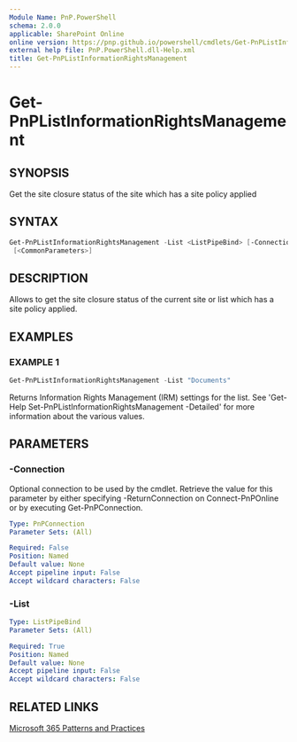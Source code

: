 ```yaml
---
Module Name: PnP.PowerShell
schema: 2.0.0
applicable: SharePoint Online
online version: https://pnp.github.io/powershell/cmdlets/Get-PnPListInformationRightsManagement.html
external help file: PnP.PowerShell.dll-Help.xml
title: Get-PnPListInformationRightsManagement
---
```

  
# Get-PnPListInformationRightsManagement

## SYNOPSIS
Get the site closure status of the site which has a site policy applied

## SYNTAX

```powershell
Get-PnPListInformationRightsManagement -List <ListPipeBind> [-Connection <PnPConnection>]
 [<CommonParameters>]
```

## DESCRIPTION

Allows to get the site closure status of the current site or list which has a site policy applied.

## EXAMPLES

### EXAMPLE 1
```powershell
Get-PnPListInformationRightsManagement -List "Documents"
```

Returns Information Rights Management (IRM) settings for the list. See 'Get-Help Set-PnPListInformationRightsManagement -Detailed' for more information about the various values.

## PARAMETERS

### -Connection
Optional connection to be used by the cmdlet. Retrieve the value for this parameter by either specifying -ReturnConnection on Connect-PnPOnline or by executing Get-PnPConnection.

```yaml
Type: PnPConnection
Parameter Sets: (All)

Required: False
Position: Named
Default value: None
Accept pipeline input: False
Accept wildcard characters: False
```

### -List

```yaml
Type: ListPipeBind
Parameter Sets: (All)

Required: True
Position: Named
Default value: None
Accept pipeline input: False
Accept wildcard characters: False
```



## RELATED LINKS

[Microsoft 365 Patterns and Practices](https://aka.ms/m365pnp)


